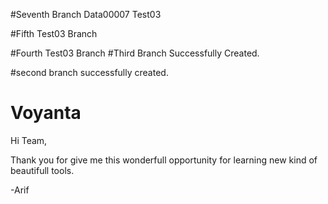 #Seventh Branch 
Data00007
Test03



#Fifth Test03 Branch

#Fourth Test03 Branch
#Third Branch
Successfully Created.

#second branch
successfully created.

# Voyanta
Hi Team,

Thank you for give me this wonderfull opportunity for learning new kind of beautifull tools.

-Arif
